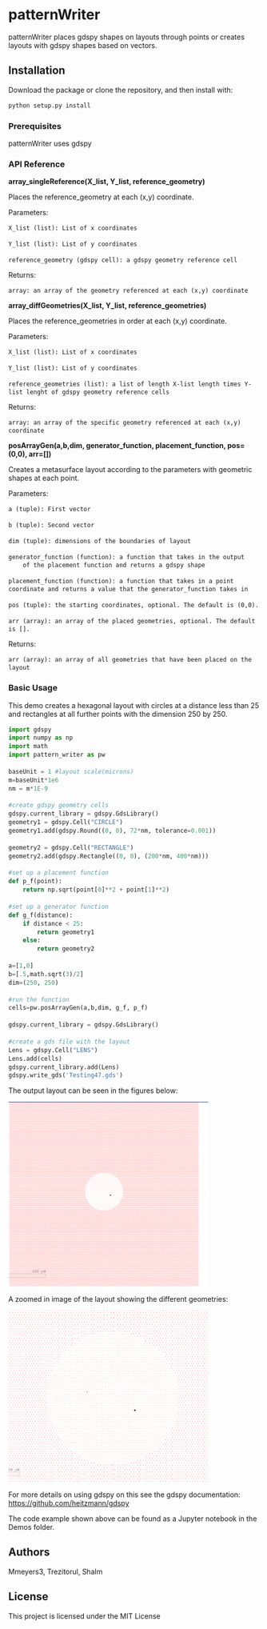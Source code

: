 # patternWriter

patternWriter places gdspy shapes on layouts through points or creates layouts with gdspy shapes based on vectors.

## Installation

Download the package or clone the repository, and then install with:

```bash
python setup.py install
```

### Prerequisites

patternWriter uses gdspy


### API Reference

**array_singleReference(X_list, Y_list, reference_geometry)**

Places the reference_geometry at each (x,y) coordinate.

Parameters: 

    X_list (list): List of x coordinates

    Y_list (list): List of y coordinates

    reference_geometry (gdspy cell): a gdspy geometry reference cell

Returns:

    array: an array of the geometry referenced at each (x,y) coordinate

**array_diffGeometries(X_list, Y_list, reference_geometries)**

Places the reference_geometries in order at each (x,y) coordinate.

Parameters: 

    X_list (list): List of x coordinates

    Y_list (list): List of y coordinates

    reference_geometries (list): a list of length X-list length times Y-list lenght of gdspy geometry reference cells

Returns:

    array: an array of the specific geometry referenced at each (x,y) coordinate

**posArrayGen(a,b,dim, generator_function, placement_function, pos=(0,0), arr=[])**

Creates a metasurface layout according to the parameters with geometric shapes at each point.

Parameters:

    a (tuple): First vector 

    b (tuple): Second vector

    dim (tuple): dimensions of the boundaries of layout 

    generator_function (function): a function that takes in the output 
        of the placement function and returns a gdspy shape

    placement_function (function): a function that takes in a point coordinate and returns a value that the generator_function takes in

    pos (tuple): the starting coordinates, optional. The default is (0,0).

    arr (array): an array of the placed geometries, optional. The default is [].

Returns:

    arr (array): an array of all geometries that have been placed on the layout

### Basic Usage

This demo creates a hexagonal layout with circles at a distance less than 25 and rectangles at all further points with the dimension 250 by 250.

```python
import gdspy
import numpy as np
import math
import pattern_writer as pw

baseUnit = 1 #layout scale(microns)
m=baseUnit*1e6 
nm = m*1E-9

#create gdspy geometry cells
gdspy.current_library = gdspy.GdsLibrary()
geometry1 = gdspy.Cell("CIRCLE")
geometry1.add(gdspy.Round((0, 0), 72*nm, tolerance=0.001))

geometry2 = gdspy.Cell("RECTANGLE")
geometry2.add(gdspy.Rectangle((0, 0), (200*nm, 400*nm)))

#set up a placement function
def p_f(point):
    return np.sqrt(point[0]**2 + point[1]**2)

#set up a generator function
def g_f(distance):
    if distance < 25:
        return geometry1
    else:
        return geometry2
    
a=[1,0]
b=[.5,math.sqrt(3)/2]
dim=(250, 250)

#run the function
cells=pw.posArrayGen(a,b,dim, g_f, p_f)

gdspy.current_library = gdspy.GdsLibrary()

#create a gds file with the layout
Lens = gdspy.Cell("LENS")
Lens.add(cells)
gdspy.current_library.add(Lens)
gdspy.write_gds('Testing47.gds')
```
The output layout can be seen in the figures below: 

<img src="layout_example.png" alt="Layout Example" width="400"/>

A zoomed in image of the layout showing the different geometries:

<img src="layout_example_zoom.png" alt="Zoom Layout Example" width="400"/>

For more details on using gdspy on this see the gdspy documentation: https://github.com/heitzmann/gdspy

The code example shown above can be found as a Jupyter notebook in the Demos folder.

## Authors

Mmeyers3, Trezitorul, Shalm

## License

This project is licensed under the MIT License